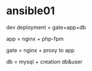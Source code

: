 # ansible01
dev deployment = gate+app+db

app = nginx + php-fpm

gate = nginx + proxy to app

db = mysql + creation db&user
